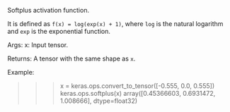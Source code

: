 Softplus activation function.

It is defined as `f(x) = log(exp(x) + 1)`, where `log` is the natural
logarithm and `exp` is the exponential function.

Args:
    x: Input tensor.

Returns:
    A tensor with the same shape as `x`.

Example:

>>> x = keras.ops.convert_to_tensor([-0.555, 0.0, 0.555])
>>> keras.ops.softplus(x)
array([0.45366603, 0.6931472, 1.008666], dtype=float32)
